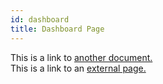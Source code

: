 ```yaml
---
id: dashboard
title: Dashboard Page
---
```


This is a link to [another document.](/docs/en/doc3.md)  
This is a link to an [external page.](http://www.example.com)

